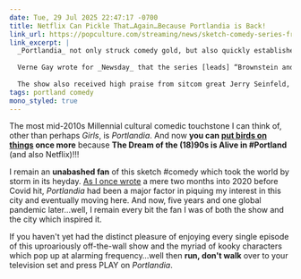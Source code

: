 ```yaml
---
date: Tue, 29 Jul 2025 22:47:17 -0700
title: Netflix Can Pickle That…Again…Because Portlandia is Back!
link_url: https://popculture.com/streaming/news/sketch-comedy-series-from-beloved-snl-alum-now-streaming-on-netflix/
link_excerpt: |
  _Portlandia_ not only struck comedy gold, but also quickly established itself as one of the best sketch comedies in recent years. The show holds an impressive 81% audience score and 94% critics rating on _Rotten Tomatoes_.
  
  Verne Gay wrote for _Newsday_ that the series [leads] “Brownstein and Armisen move so effortlessly between characters, then execute their riffs, tics, styles and voices with such skilled abandon that before long this doesn’t seem like satire any longer but a fun house mirror reflection of intensely real people.”
  
  The show also received high praise from sitcom great Jerry Seinfeld, who told _Vulture_ in 2014, “It’s just too beyond brilliant…I think that’s the best comedy on TV right now, and it’s easily one of the best comedies of all time.”
tags: portland comedy
mono_styled: true
---
```


The most mid-2010s Millennial cultural comedic touchstone I can think of, other than perhaps _Girls_, is _Portlandia_. And now **you can [put birds on things](https://www.youtube.com/watch?v=iHmLljk2t8M) once more** because **The Dream of the (18)90s is Alive in #Portland** (and also Netflix)!!!

I remain an **unabashed fan** of this sketch #comedy which took the world by storm in its heyday. [As I once wrote](/articles/what-its-like-to-live-in-portlandia) a mere two months into 2020 before Covid hit, _Portlandia_ had been a major factor in piquing my interest in this city and eventually moving here. And now, five years and one global pandemic later…well, I remain every bit the fan I was of both the show and the city which inspired it.

If you haven't yet had the distinct pleasure of enjoying every single episode of this uproariously off-the-wall show and the myriad of kooky characters which pop up at alarming frequency…well then **run, don't walk** over to your television set and press PLAY on _Portlandia_.
